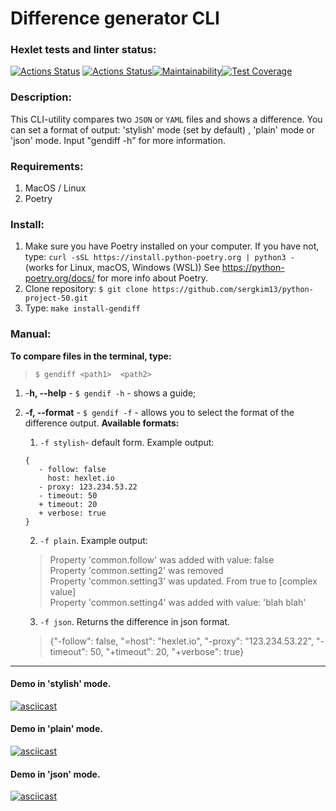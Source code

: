 # Difference generator CLI

### Hexlet tests and linter status:
[![Actions Status](https://github.com/sergkim13/python-project-50/workflows/hexlet-check/badge.svg)](https://github.com/sergkim13/python-project-50/actions)
[![Actions Status](https://github.com/sergkim13/python-project-50/actions/workflows/project_ci.yml/badge.svg)](https://github.com/sergkim13/python-project-50/actions/workflows/project_ci.yml)[![Maintainability](https://api.codeclimate.com/v1/badges/4b548ad9dd2986338109/maintainability)](https://codeclimate.com/github/sergkim13/python-project-50/maintainability)[![Test Coverage](https://api.codeclimate.com/v1/badges/4b548ad9dd2986338109/test_coverage)](https://codeclimate.com/github/sergkim13/python-project-50/test_coverage)

### Description:
This CLI-utility compares two ```JSON``` or ```YAML``` files and shows a difference. You can set a format of output: 'stylish' mode (set by default) , 'plain' mode or 'json' mode.
Input "gendiff -h" for more information.

### Requirements:
1. MacOS / Linux
2. Poetry

### Install:
1. Make sure you have Poetry installed on your computer.
If you have not, type:
```curl -sSL https://install.python-poetry.org | python3 -``` (works for Linux, macOS, Windows (WSL))
See https://python-poetry.org/docs/ for more info about Poetry.
2. Clone repository:
``$ git clone https://github.com/sergkim13/python-project-50.git``
2. Type: 
```make install-gendiff```





### Manual:
**To compare files in the terminal, type:**  
>```$ gendiff <path1>  <path2>```

1. -**h, --help** - ```$ gendif -h``` - shows a guide;
2. **-f, --format** - ```$ gendif -f``` - allows you to select the format of the 
difference output. **Available formats:**
  
   1. `-f stylish`- default form. Example output:

    > 
       {
          - follow: false
            host: hexlet.io
          - proxy: 123.234.53.22
          - timeout: 50
          + timeout: 20
          + verbose: true
       }
    
    2. `-f plain`. Example output:  
  
    > Property 'common.follow' was added with value: false  
    Property 'common.setting2' was removed  
    Property 'common.setting3' was updated. From true to [complex value]  
    Property 'common.setting4' was added with value: 'blah blah'

    3. `-f json`. Returns the difference in json format.
  
    >{"-follow": false, "=host": "hexlet.io", "-proxy": "123.234.53.22", "-timeout": 50, "+timeout": 20, "+verbose": true}
______________

#### Demo in 'stylish' mode.
[![asciicast](https://asciinema.org/a/Q6PH9m3bcVfdljH6yPOqRNnq7.svg)](https://asciinema.org/a/Q6PH9m3bcVfdljH6yPOqRNnq7)

#### Demo in 'plain' mode.
[![asciicast](https://asciinema.org/a/TZc0azdhkC8ruBZH5mKyuP4IC.svg)](https://asciinema.org/a/TZc0azdhkC8ruBZH5mKyuP4IC)

#### Demo in 'json' mode.
[![asciicast](https://asciinema.org/a/a6u4PCgb7ZzavIvc1natUaHwE.svg)](https://asciinema.org/a/a6u4PCgb7ZzavIvc1natUaHwE)